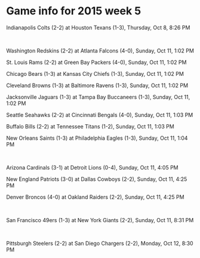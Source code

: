 # Game info for 2015 week 5

Indianapolis Colts (2-2) at Houston Texans (1-3), Thursday, Oct 8, 8:26 PM


<br/>

Washington Redskins (2-2) at Atlanta Falcons (4-0), Sunday, Oct 11, 1:02 PM

St. Louis Rams (2-2) at Green Bay Packers (4-0), Sunday, Oct 11, 1:02 PM

Chicago Bears (1-3) at Kansas City Chiefs (1-3), Sunday, Oct 11, 1:02 PM

Cleveland Browns (1-3) at Baltimore Ravens (1-3), Sunday, Oct 11, 1:02 PM

Jacksonville Jaguars (1-3) at Tampa Bay Buccaneers (1-3), Sunday, Oct 11, 1:02 PM

Seattle Seahawks (2-2) at Cincinnati Bengals (4-0), Sunday, Oct 11, 1:03 PM

Buffalo Bills (2-2) at Tennessee Titans (1-2), Sunday, Oct 11, 1:03 PM

New Orleans Saints (1-3) at Philadelphia Eagles (1-3), Sunday, Oct 11, 1:04 PM


<br/>

Arizona Cardinals (3-1) at Detroit Lions (0-4), Sunday, Oct 11, 4:05 PM

New England Patriots (3-0) at Dallas Cowboys (2-2), Sunday, Oct 11, 4:25 PM

Denver Broncos (4-0) at Oakland Raiders (2-2), Sunday, Oct 11, 4:25 PM


<br/>

San Francisco 49ers (1-3) at New York Giants (2-2), Sunday, Oct 11, 8:31 PM


<br/>

Pittsburgh Steelers (2-2) at San Diego Chargers (2-2), Monday, Oct 12, 8:30 PM

